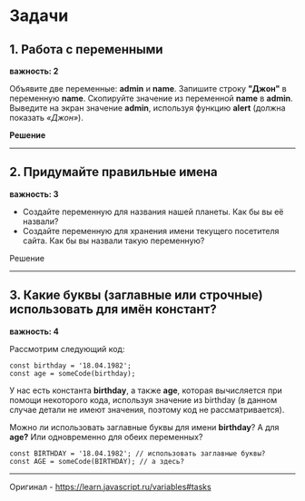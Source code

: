 # Задачи

## 1. Работа с переменными

**важность: 2**

Объявите две переменные: **admin** и **name**. Запишите строку **"Джон"** в переменную **name**. Скопируйте значение из переменной **name** в **admin**. Выведите на экран значение **admin**, используя функцию **alert** (должна показать *«Джон»*).

**Решение**

------

## 2. Придумайте правильные имена

**важность: 3**

* Создайте переменную для названия нашей планеты. Как бы вы её назвали?
* Создайте переменную для хранения имени текущего посетителя сайта. Как бы вы назвали такую переменную?

Решение

------

## 3. Какие буквы (заглавные или строчные) использовать для имён констант?

**важность: 4**

Рассмотрим следующий код:

    const birthday = '18.04.1982';
    const age = someCode(birthday);

У нас есть константа **birthday**, а также **age**, которая вычисляется при помощи некоторого кода, используя значение из birthday (в данном случае детали не имеют значения, поэтому код не рассматривается).

Можно ли использовать заглавные буквы для имени **birthday**? А для **age?** Или одновременно для обеих переменных?

    const BIRTHDAY = '18.04.1982'; // использовать заглавные буквы?
    const AGE = someCode(BIRTHDAY); // а здесь?

------

Оригинал - <https://learn.javascript.ru/variables#tasks>
